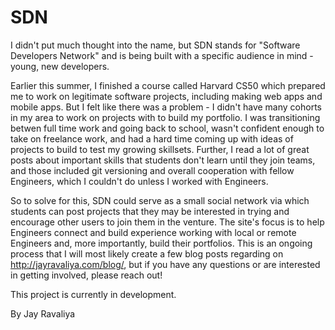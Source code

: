 # SDN

I didn't put much thought into the name, but SDN stands for "Software Developers Network" and is being built with a specific audience in mind - young, new developers.

Earlier this summer, I finished a course called Harvard CS50 which prepared me to work on legitimate software projects, including making web apps and mobile apps. But I felt like there was a problem - I didn't have many cohorts in my area to work on projects with to build my portfolio. I was transitioning betwen full time work and going back to school, wasn't confident enough to take on freelance work, and had a hard time coming up with ideas of projects to build to test my growing skillsets. Further, I read a lot of great posts about important skills that students don't learn until they join teams, and those included git versioning and overall cooperation with fellow Engineers, which I couldn't do unless I worked with Engineers.

So to solve for this, SDN could serve as a small social network via which students can post projects that they may be interested in trying and encourage other users to join them in the venture. The site's focus is to help Engineers connect and build experience working with local or remote Engineers and, more importantly, build their portfolios. This is an ongoing process that I will most likely create a few blog posts regarding on http://jayravaliya.com/blog/, but if you have any questions or are interested in getting involved, please reach out!

This project is currently in development.

By Jay Ravaliya
